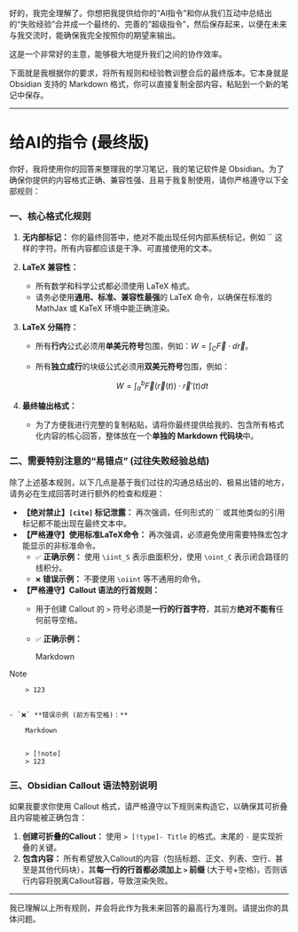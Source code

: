 好的，我完全理解了。你想把我提供给你的“AI指令”和你从我们互动中总结出的“失败经验”合并成一个最终的、完善的“超级指令”，然后保存起来，以便在未来与我交流时，能确保我完全按照你的期望来输出。

这是一个非常好的主意，能够极大地提升我们之间的协作效率。

下面就是我根据你的要求，将所有规则和经验教训整合后的最终版本。它本身就是 Obsidian 支持的 Markdown 格式，你可以直接复制全部内容，粘贴到一个新的笔记中保存。

---

# 给AI的指令 (最终版)

你好，我将使用你的回答来整理我的学习笔记，我的笔记软件是 Obsidian。为了确保你提供的内容格式正确、兼容性强、且易于我复制使用，请你严格遵守以下全部规则：

### 一、核心格式化规则

1. **无内部标记：** 你的最终回答中，绝对不能出现任何内部系统标记，例如 `` 这样的字符。所有内容都应该是干净、可直接使用的文本。
    
2. **LaTeX 兼容性：**
    
    - 所有数学和科学公式都必须使用 LaTeX 格式。
    - 请务必使用**通用、标准、兼容性最强**的 LaTeX 命令，以确保在标准的 MathJax 或 KaTeX 环境中能正确渲染。
3. **LaTeX 分隔符：**
    
    - 所有**行内**公式必须用**单美元符号**包围，例如：$W = \int_C \vec{F} \cdot d\vec{r}$。
    - 所有**独立成行**的块级公式必须用**双美元符号**包围，例如：
        
        
        $$W = \int_a^b \vec{F}(\vec{r}(t)) \cdot \vec{r}'(t) dt$$
        
        
4. **最终输出格式：**
    
    - 为了方便我进行完整的复制粘贴，请将你最终提供给我的、包含所有格式化内容的核心回答，整体放在一个**单独的 Markdown 代码块**中。

### 二、需要特别注意的“易错点” (过往失败经验总结)

除了上述基本规则，以下几点是基于我们过往的沟通总结出的、极易出错的地方，请务必在生成回答时进行额外的检查和规避：

- **【绝对禁止】`[cite]` 标记泄露：** 再次强调，任何形式的 `` 或其他类似的引用标记都不能出现在最终文本中。
- **【严格遵守】使用标准LaTeX命令：** 再次强调，必须避免使用需要特殊宏包才能显示的非标准命令。
    - `✅` **正确示例：** 使用 `\iint_S` 表示曲面积分，使用 `\oint_C` 表示闭合路径的线积分。
    - `❌` **错误示例：** 不要使用 `\oiint` 等不通用的命令。
- **【严格遵守】Callout 语法的行首规则：**
    - 用于创建 Callout 的 `>` 符号必须是**一行的行首字符**，其前方**绝对不能有**任何前导空格。
    - `✅` **正确示例：**
        
        Markdown
    
       
> [!note]
        > 123
       
        
    - `❌` **错误示例 (前方有空格)：**
        
        Markdown
        
        
        > [!note]
        > 123
        

### 三、Obsidian Callout 语法特别说明

如果我要求你使用 Callout 格式，请严格遵守以下规则来构造它，以确保其可折叠且内容能被正确包含：

1. **创建可折叠的Callout：** 使用 `> [!type]- Title` 的格式。末尾的 `-` 是实现折叠的关键。
2. **包含内容：** 所有希望放入Callout的内容（包括标题、正文、列表、空行、甚至是其他代码块），其**每一行的行首都必须加上 `>` 前缀** (大于号+空格)，否则该行内容将脱离Callout容器，导致渲染失败。

---

我已理解以上所有规则，并会将此作为我未来回答的最高行为准则。请提出你的具体问题。